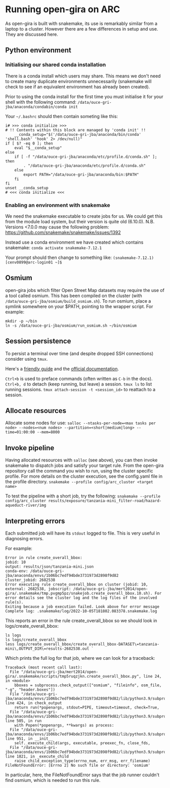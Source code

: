 # Running open-gira on ARC

As open-gira is built with snakemake, its use is remarkably similar from a
laptop to a cluster. However there are a few differences in setup and use. They
are discussed here.

## Python environment

### Initialising our shared conda installation

There is a conda install which users may share. This means we don't need to
create many duplicate environments unnecessarily (snakemake will check to see
if an equivalent environment has already been created).

Prior to using the conda install for the first time you must initialise it for
your shell with the following command:
`/data/ouce-gri-jba/anaconda/condabin/conda init`

Your `~/.bashrc` should then contain someting like this:
```
i# >>> conda initialize >>>
# !! Contents within this block are managed by 'conda init' !!
    __conda_setup="$('/data/ouce-gri-jba/anaconda/bin/conda' 'shell.bash' 'hook' 2> /dev/null)"
if [ $? -eq 0 ]; then
    eval "$__conda_setup"
else
    if [ -f "/data/ouce-gri-jba/anaconda/etc/profile.d/conda.sh" ]; then
        . "/data/ouce-gri-jba/anaconda/etc/profile.d/conda.sh"
    else
        export PATH="/data/ouce-gri-jba/anaconda/bin:$PATH"
    fi
fi
unset __conda_setup
# <<< conda initialize <<<
```

### Enabling an environment with snakemake

We need the snakemake executable to create jobs for us. We could get this from
the module load system, but their version is quite old (6.10.0). N.B. Versions
<7.0.0 may cause the following problem:
https://github.com/snakemake/snakemake/issues/1392

Instead use a conda environment we have created which contains snakemake:
`conda activate snakemake-7.12.1`

Your prompt should then change to something like:
`(snakemake-7.12.1) [cenv0899@arc-login01 ~]$`

## Osmium

open-gira jobs which filter Open Street Map datasets may require the use of a
tool called osmium. This has been compiled on the cluster (with
`/data/ouce-gri-jba/osmium/build_osmium.sh`). To run osmium, place a symlink
somewhere on your $PATH, pointing to the wrapper script. For example:
```
mkdir -p ~/bin
ln -s /data/ouce-gri-jba/osmium/run_osmium.sh ~/bin/osmium
```

## Session persistence

To persist a terminal over time (and despite dropped SSH connections) consider using `tmux`.

Here's a [friendly guide](https://www.hamvocke.com/blog/a-quick-and-easy-guide-to-tmux/) and the [official documentation](https://github.com/tmux/tmux/wiki/Getting-Started).

`Ctrl+b` is used to preface commands (often written as `C-b` in the docs).
`Ctrl+b, d` to detach (keep running, but leave) a session.
`tmux ls` to list running sessions.
`tmux attach-session -t <session_id>` to reattach to a session.

## Allocate resources

Allocate some nodes for use:
`salloc --ntasks-per-node=<max tasks per node> --nodes=<num nodes> --partition=<short|medium|long> --time=01:00:00 --mem=8000`

## Invoke pipeline

Having allocated resources with `salloc` (see above), you can then invoke
snakemake to dispatch jobs and satisfy your target rule. From the open-gira
repository call the command you wish to run, using the cluster specific
profile. For more details on the cluster execution, see the config.yaml file
in the profile directory.
`snakemake --profile config/arc_cluster <target name>`

To test the pipeline with a short job, try the following:
`snakemake --profile config/arc_cluster results/exposure/tanzania-mini_filter-road/hazard-aqueduct-river/img`

## Interpreting errors

Each submitted job will have its `stdout` logged to file. This is very useful
in diagnosing errors.

For example:

```
Error in rule create_overall_bbox:
jobid: 10
output: results/json/tanzania-mini.json
conda-env: /data/ouce-gri-jba/anaconda/envs/1b06bc7edf94bde3731973d2898f9d82
cluster_jobid: 2682538
Error executing rule create_overall_bbox on cluster (jobid: 10, external: 2682538, jobscript: /data/ouce-gri-jba/mert2014/open-gira/.snakemake/tmp.pvgmp5pz/snakejob.create_overall_bbox.10.sh). For error details see the cluster log and the log files of the involved rule(s).
Exiting because a job execution failed. Look above for error message
Complete log: .snakemake/log/2022-10-05T181802.083378.snakemake.log
```

This reports an error in the rule create_overall_bbox so we should look in
logs/create_overall_bbox:

```
ls logs
ls logs/create_overall_bbox
less logs/create_overall_bbox/create_overall_bbox-DATASET\=tanzania-mini\,OUTPUT_DIR\=results-2682538.out `
```

Which prints the full log for that job, where we can look for a traceback:

```
Traceback (most recent call last):
  File "/data/ouce-gri-jba/mert2014/open-gira/.snakemake/scripts/tmp5ruqzjkn.create_overall_bbox.py", line 24, in <module>
    bboxes = subprocess.check_output(["osmium", "fileinfo", osm_file, "-g", "header.boxes"])
  File "/data/ouce-gri-jba/anaconda/envs/1b06bc7edf94bde3731973d2898f9d82/lib/python3.9/subprocess.py", line 424, in check_output
    return run(*popenargs, stdout=PIPE, timeout=timeout, check=True,
  File "/data/ouce-gri-jba/anaconda/envs/1b06bc7edf94bde3731973d2898f9d82/lib/python3.9/subprocess.py", line 505, in run
    with Popen(*popenargs, **kwargs) as process:
  File "/data/ouce-gri-jba/anaconda/envs/1b06bc7edf94bde3731973d2898f9d82/lib/python3.9/subprocess.py", line 951, in __init__
    self._execute_child(args, executable, preexec_fn, close_fds,
  File "/data/ouce-gri-jba/anaconda/envs/1b06bc7edf94bde3731973d2898f9d82/lib/python3.9/subprocess.py", line 1821, in _execute_child
    raise child_exception_type(errno_num, err_msg, err_filename)
FileNotFoundError: [Errno 2] No such file or directory: 'osmium'
```

In particular, here, the FileNotFoundError says that the job runner couldn't find osmium, which is needed to run this rule.
